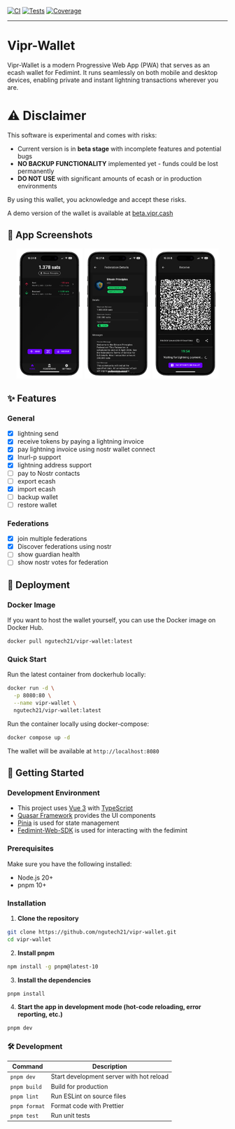 [![CI](https://github.com/ngutech21/vipr-wallet/actions/workflows/ci.yaml/badge.svg)](https://github.com/ngutech21/vipr-wallet/actions/workflows/ci.yaml)
[![Tests](https://github.com/ngutech21/vipr-wallet/actions/workflows/e2e-test.yaml/badge.svg)](https://github.com/ngutech21/vipr-wallet/actions/workflows/e2e-test.yaml)
[![Coverage](https://img.shields.io/codecov/c/github/ngutech21/vipr-wallet)](https://app.codecov.io/gh/ngutech21/vipr-wallet/)

---

# Vipr-Wallet

Vipr-Wallet is a modern Progressive Web App (PWA) that serves as an ecash wallet for Fedimint. It runs seamlessly on both mobile and desktop devices, enabling private and instant lightning transactions wherever you are.

# ⚠️ Disclaimer

This software is experimental and comes with risks:

- Current version is in **beta stage** with incomplete features and potential bugs
- **NO BACKUP FUNCTIONALITY** implemented yet - funds could be lost permanently
- **DO NOT USE** with significant amounts of ecash or in production environments

By using this wallet, you acknowledge and accept these risks.

A demo version of the wallet is available at [beta.vipr.cash](https://beta.vipr.cash)

## 📱 App Screenshots

<div align="center">
  <img src="./public/screenshots/Home-iphone.png" alt="Dashboard" width="30%" />
  <img src="./public/screenshots/Federation-Details-iphone.png" alt="Federation Details" width="30%" />
  <img src="./public/screenshots/Receive-iphone.png" alt="Receive Payment" width="30%" />
</div>

## ✨ Features


### General

- [x] lightning send
- [x] receive tokens by paying a lightning invoice
- [x] pay lightning invoice using nostr wallet connect
- [x] lnurl-p support
- [x] lightning address support
- [ ] pay to Nostr contacts
- [ ] export ecash
- [x] import ecash
- [ ] backup wallet
- [ ] restore wallet

### Federations

- [x] join multiple federations
- [x] Discover federations using nostr
- [ ] show guardian health
- [ ] show nostr votes for federation

## 🐳 Deployment

### Docker Image

If you want to host the wallet yourself, you can use the Docker image on Docker Hub.

```bash
docker pull ngutech21/vipr-wallet:latest
```

### Quick Start

Run the latest container from dockerhub locally:

```bash
docker run -d \
  -p 8080:80 \
  --name vipr-wallet \
  ngutech21/vipr-wallet:latest
```

Run the container locally using docker-compose:

```bash
docker compose up -d
```

The wallet will be available at `http://localhost:8080`

## 🚀 Getting Started

### Development Environment

- This project uses [Vue 3](https://v3.vuejs.org/) with [TypeScript](https://www.typescriptlang.org/)
- [Quasar Framework](https://quasar.dev/) provides the UI components
- [Pinia](https://pinia.vuejs.org/) is used for state management
- [Fedimint-Web-SDK](https://github.com/fedimint/fedimint-web-sdk) is used for interacting with the fedimint

### Prerequisites

Make sure you have the following installed:

- Node.js 20+
- pnpm 10+

### Installation

1. **Clone the repository**

```bash
git clone https://github.com/ngutech21/vipr-wallet.git
cd vipr-wallet
```

2. **Install pnpm**

```bash
npm install -g pnpm@latest-10
```

3. **Install the dependencies**

```bash
pnpm install
```

4.  **Start the app in development mode (hot-code reloading, error reporting, etc.)**

```bash
pnpm dev
```

### 🛠️ Development

| Command       | Description                              |
| ------------- | ---------------------------------------- |
| `pnpm dev`    | Start development server with hot reload |
| `pnpm build`  | Build for production                     |
| `pnpm lint`   | Run ESLint on source files               |
| `pnpm format` | Format code with Prettier                |
| `pnpm test`   | Run unit tests                           |
